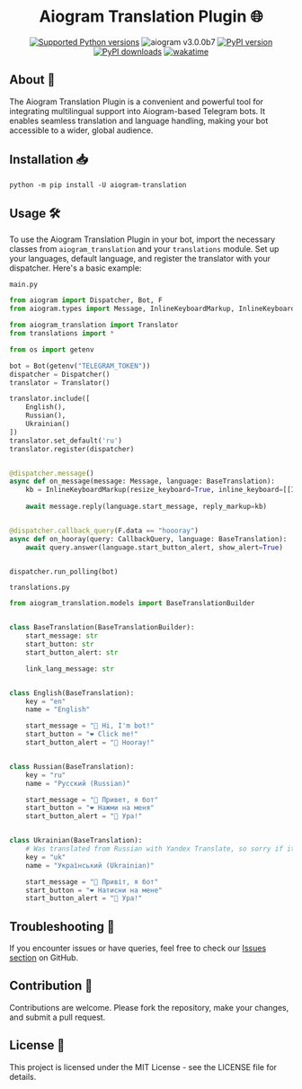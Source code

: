 <div align="center">

# Aiogram Translation Plugin 🌐

[![Supported Python versions](https://img.shields.io/pypi/pyversions/aiogram-translation.svg?style=flat-square&logo=python&logoColor=FFE873)](https://pypi.org/project/aiogram-translation)
![aiogram v3.0.0b7](https://img.shields.io/badge/aiogram-v3.0.0b7+-green?style=flat-square&logo=telegram)
[![PyPI version](https://img.shields.io/pypi/v/aiogram-translation.svg?style=flat-square&logo=pypi&logoColor=FFE873)](https://pypi.org/project/aiogram-translation)
[![PyPI downloads](https://img.shields.io/pypi/dm/aiogram-translation.svg?style=flat-square)](https://pypi.org/project/aiogram-translation)
[![wakatime](https://wakatime.com/badge/github/barabum0/aiogram-translation.svg)](https://wakatime.com/badge/github/barabum0/aiogram-translation)

</div>

## About 📘

The Aiogram Translation Plugin is a convenient and powerful tool for integrating multilingual support into Aiogram-based Telegram bots. It enables seamless translation and language handling, making your bot accessible to a wider, global audience.

## Installation 📥

```shell
python -m pip install -U aiogram-translation 
```

## Usage 🛠️

To use the Aiogram Translation Plugin in your bot, import the necessary classes from `aiogram_translation` and your `translations` module. Set up your languages, default language, and register the translator with your dispatcher. Here's a basic example:

`main.py` 
```python
from aiogram import Dispatcher, Bot, F
from aiogram.types import Message, InlineKeyboardMarkup, InlineKeyboardButton, CallbackQuery

from aiogram_translation import Translator
from translations import *

from os import getenv

bot = Bot(getenv("TELEGRAM_TOKEN"))
dispatcher = Dispatcher()
translator = Translator()

translator.include([
    English(),
    Russian(),
    Ukrainian()
])
translator.set_default('ru')
translator.register(dispatcher)


@dispatcher.message()
async def on_message(message: Message, language: BaseTranslation):
    kb = InlineKeyboardMarkup(resize_keyboard=True, inline_keyboard=[[InlineKeyboardButton(text=language.start_button,
                                                                                           callback_data="hoooray")]])
    await message.reply(language.start_message, reply_markup=kb)


@dispatcher.callback_query(F.data == "hoooray")
async def on_hooray(query: CallbackQuery, language: BaseTranslation):
    await query.answer(language.start_button_alert, show_alert=True)


dispatcher.run_polling(bot)
```

`translations.py`
```python
from aiogram_translation.models import BaseTranslationBuilder


class BaseTranslation(BaseTranslationBuilder):
    start_message: str
    start_button: str
    start_button_alert: str

    link_lang_message: str


class English(BaseTranslation):
    key = "en"
    name = "English"

    start_message = "👋 Hi, I'm bot!"
    start_button = "❤️ Click me!"
    start_button_alert = "🎉 Hooray!"


class Russian(BaseTranslation):
    key = "ru"
    name = "Русский (Russian)"

    start_message = "👋 Привет, я бот"
    start_button = "❤️ Нажми на меня"
    start_button_alert = "🎉 Ура!"


class Ukrainian(BaseTranslation):
    # Was translated from Russian with Yandex Translate, so sorry if it got wrong
    key = "uk"
    name = "Український (Ukrainian)"

    start_message = "👋 Привіт, я бот"
    start_button = "❤️ Натисни на мене"
    start_button_alert = "🎉 Ура!"
```


## Troubleshooting 🚨

If you encounter issues or have queries, feel free to check our [Issues section](https://github.com/barabum0/aiogram-translation/issues) on GitHub.

## Contribution 🤝

Contributions are welcome. Please fork the repository, make your changes, and submit a pull request.

## License 📜

This project is licensed under the MIT License - see the LICENSE file for details.